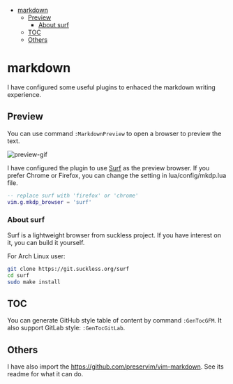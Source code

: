 
<!-- vim-markdown-toc GFM -->

* [markdown](#markdown)
  * [Preview](#preview)
    * [About surf](#about-surf)
  * [TOC](#toc)
  * [Others](#others)

<!-- vim-markdown-toc -->
# markdown

I have configured some useful plugins to enhaced the markdown writing
experience.

## Preview

You can use command `:MarkdownPreview` to open a browser to preview the
text.

![preview-gif](https://user-images.githubusercontent.com/5492542/47603494-28e90000-da1f-11e8-9079-30646e551e7a.gif)

I have configured the plugin to use [Surf](https://surf.suckless.org/) as the
preview browser. If you prefer Chrome or Firefox, you can change the setting
in lua/config/mkdp.lua file.

```lua
-- replace surf with 'firefox' or 'chrome'
vim.g.mkdp_browser = 'surf'
```

### About surf

Surf is a lightweight browser from suckless project. If you have interest on it,
you can build it yourself.

For Arch Linux user:

```bash
git clone https://git.suckless.org/surf
cd surf
sudo make install
```

## TOC

You can generate GitHub style table of content by command `:GenTocGFM`.
It also support GitLab style: `:GenTocGitLab`.

## Others

I have also import the <https://github.com/preservim/vim-markdown>.
See its readme for what it can do.
